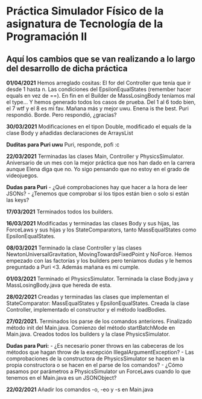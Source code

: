 # Práctica Simulador Físico de la asignatura de Tecnología de la Programación II

## Aquí los cambios que se van realizando a lo largo del desarrollo de dicha práctica

**01/04/2021** Hemos arreglado cositas: El for del Controller que tenía que ir desde 1 hasta n. Las condiciones del EpsilonEqualStates (remember hacer equals en vez de ==). En fin en el Builder de MassLosingBody teníamos mal el type... Y hemos generado todos los casos de prueba. Del 1 al 6 todo bien, el 7 wtf y el 8 es mi fav. Mañana más y mejor uwu. Enena is the best. Puri respondió. Borde. Pero respondió, ¿gracias?

**30/03/2021** Modificaciones en el tipon Double, modificado el equals de la clase Body y añadidas declaraciones de ArraysList

**Duditas para Puri uwu** Puri, responde, pofi :c

**22/03/2021** Terminadas las clases Main, Controller y PhysicsSimulator. Aniversario de un mes con la mejor práctica que nos han dado en la carrera aunque Elena diga que no. Yo sigo pensando que no estoy en el grado de videojuegos.

**Dudas para Puri** - ¿Qué comprobaciones hay que hacer a la hora de leer JSONs? - ¿Tenemos que comprobar si los tipos están bien o solo si están las keys?

**17/03/2021** Terminados todos los builders.

**16/03/2021** Modificadas y terminadas las clases Body y sus hijas, las ForceLaws y sus hijas y los StateComparators, tanto MassEqualStates como EpsilonEqualStates.

**08/03/2021** Terminado la clase Controller y las clases NewtonUniversalGravitation, MovingTowardsFixedPoint y NoForce. Hemos empezado con las factorías y los builders pero teníamos dudas y le hemos preguntado a Puri <3. Además mañana es mi cumple.

**01/03/2021** Terminado el PhysicsSimulator. Terminada la clase Body.java y MassLosingBody.java que hereda de esta. 

**28/02/2021** Creadas y terminadas las clases que implementan el StateComparator: MassEqualStates y EpsilonEqualStates. Creada la clase Controller, implementado el constructor y el método loadBodies.

**27/02/2021.** Terminados los parse de los comandos anteriores. Finalizado método init del Main.java. Comienzo del método startBatchMode en Main.java. Creados todos los builders y la clase PhysicsSimulator.

 **Dudas para Puri:** - ¿Es necesario poner throws en las cabeceras de los métodos que hagan throw de la excepción IllegalArgumentException? - Las comprobaciones de la constructora de PhysicsSimulator se hacen en la propia constructora o se hacen en el parse de los comandos? - ¿Cómo pasamos por parámetros a PhysicsSimulator un ForceLaws cuando lo que tenemos en el Main.java es un JSONObject?

**22/02/2021** Añadir los comandos -o, -eo y -s en Main.java
